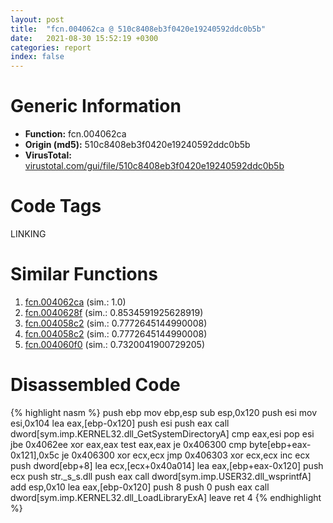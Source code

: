 ```yaml
---
layout: post
title:  "fcn.004062ca @ 510c8408eb3f0420e19240592ddc0b5b"
date:   2021-08-30 15:52:19 +0300
categories: report
index: false
---
```


# Generic Information
- **Function:** fcn.004062ca
- **Origin (md5):** 510c8408eb3f0420e19240592ddc0b5b
- **VirusTotal:** [virustotal.com/gui/file/510c8408eb3f0420e19240592ddc0b5b][virustotal_ref]

# Code Tags
<span class="tag" id="LINKING">LINKING</span>


# Similar Functions

1. [fcn.004062ca][similar_1_ref] (sim.: 1.0)
2. [fcn.0040628f][similar_2_ref] (sim.: 0.8534591925628919)
3. [fcn.004058c2][similar_3_ref] (sim.: 0.7772645144990008)
4. [fcn.004058c2][similar_4_ref] (sim.: 0.7772645144990008)
5. [fcn.004060f0][similar_5_ref] (sim.: 0.7320041900729205)


# Disassembled Code

{% highlight nasm %}
push ebp
mov ebp,esp
sub esp,0x120
push esi
mov esi,0x104
lea eax,[ebp-0x120]
push esi
push eax
call dword[sym.imp.KERNEL32.dll_GetSystemDirectoryA]
cmp eax,esi
pop esi
jbe 0x4062ee
xor eax,eax
test eax,eax
je 0x406300
cmp byte[ebp+eax-0x121],0x5c
je 0x406300
xor ecx,ecx
jmp 0x406303
xor ecx,ecx
inc ecx
push dword[ebp+8]
lea ecx,[ecx+0x40a014]
lea eax,[ebp+eax-0x120]
push ecx
push str._s_s.dll
push eax
call dword[sym.imp.USER32.dll_wsprintfA]
add esp,0x10
lea eax,[ebp-0x120]
push 8
push 0
push eax
call dword[sym.imp.KERNEL32.dll_LoadLibraryExA]
leave 
ret 4
{% endhighlight %}


[similar_1_ref]: /report/fcn.004062ca@a1f10d79c30d691bdf7d8fda931463b8
[similar_2_ref]: /report/fcn.0040628f@84dc68a2818105dbfcb17693062b25c0
[similar_3_ref]: /report/fcn.004058c2@ca0b3b300c37cf83aa8195cdd053964b
[similar_4_ref]: /report/fcn.004058c2@24d6dc92d07ce9e45a7cf05669535b54
[similar_5_ref]: /report/fcn.004060f0@858dbd4ce0c289ef03f5cd172ced5d27
[virustotal_ref]: https://www.virustotal.com/gui/file/510c8408eb3f0420e19240592ddc0b5b